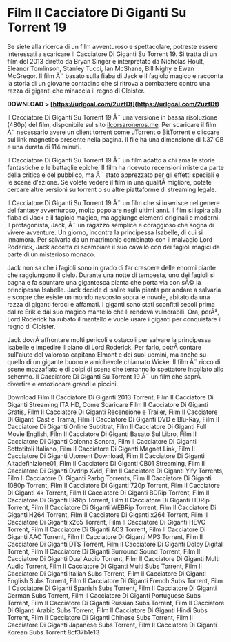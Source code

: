 
 
# Film Il Cacciatore Di Giganti Su Torrent 19
 
Se siete alla ricerca di un film avventuroso e spettacolare, potreste essere interessati a scaricare Il Cacciatore Di Giganti Su Torrent 19. Si tratta di un film del 2013 diretto da Bryan Singer e interpretato da Nicholas Hoult, Eleanor Tomlinson, Stanley Tucci, Ian McShane, Bill Nighy e Ewan McGregor. Il film Ã¨ basato sulla fiaba di Jack e il fagiolo magico e racconta la storia di un giovane contadino che si ritrova a combattere contro una razza di giganti che minaccia il regno di Cloister.
 
**DOWNLOAD > [https://urlgoal.com/2uzfDt](https://urlgoal.com/2uzfDt)**


 
Il Cacciatore Di Giganti Su Torrent 19 Ã¨ una versione in bassa risoluzione (480p) del film, disponibile sul sito [ilcorsaroneros.me](https://www.ilcorsaroneros.me/tor/88079/Il_cacciatore_di_giganti_480p__italianspace_net_). Per scaricare il film Ã¨ necessario avere un client torrent come uTorrent o BitTorrent e cliccare sul link magnetico presente nella pagina. Il file ha una dimensione di 1.37 GB e una durata di 114 minuti.
 
Il Cacciatore Di Giganti Su Torrent 19 Ã¨ un film adatto a chi ama le storie fantastiche e le battaglie epiche. Il film ha ricevuto recensioni miste da parte della critica e del pubblico, ma Ã¨ stato apprezzato per gli effetti speciali e le scene d'azione. Se volete vedere il film in una qualitÃ  migliore, potete cercare altre versioni su torrent o su altre piattaforme di streaming legale.

Il Cacciatore Di Giganti Su Torrent 19 Ã¨ un film che si inserisce nel genere del fantasy avventuroso, molto popolare negli ultimi anni. Il film si ispira alla fiaba di Jack e il fagiolo magico, ma aggiunge elementi originali e moderni. Il protagonista, Jack, Ã¨ un ragazzo semplice e coraggioso che sogna di vivere avventure. Un giorno, incontra la principessa Isabelle, di cui si innamora. Per salvarla da un matrimonio combinato con il malvagio Lord Roderick, Jack accetta di scambiare il suo cavallo con dei fagioli magici da parte di un misterioso monaco.
 
Jack non sa che i fagioli sono in grado di far crescere delle enormi piante che raggiungono il cielo. Durante una notte di tempesta, uno dei fagioli si bagna e fa spuntare una gigantesca pianta che porta via con sÃ© la principessa Isabelle. Jack decide di salire sulla pianta per andare a salvarla e scopre che esiste un mondo nascosto sopra le nuvole, abitato da una razza di giganti feroci e affamati. I giganti sono stati sconfitti secoli prima dal re Erik e dal suo magico mantello che li rendeva vulnerabili. Ora, perÃ², Lord Roderick ha rubato il mantello e vuole usare i giganti per conquistare il regno di Cloister.
 
Jack dovrÃ  affrontare molti pericoli e ostacoli per salvare la principessa Isabelle e impedire il piano di Lord Roderick. Per farlo, potrÃ  contare sull'aiuto del valoroso capitano Elmont e dei suoi uomini, ma anche su quello di un gigante buono e amichevole chiamato Wicke. Il film Ã¨ ricco di scene mozzafiato e di colpi di scena che terranno lo spettatore incollato allo schermo. Il Cacciatore Di Giganti Su Torrent 19 Ã¨ un film che saprÃ  divertire e emozionare grandi e piccini.
 
Download Film Il Cacciatore Di Giganti 2013 Torrent,  Film Il Cacciatore Di Giganti Streaming ITA HD,  Come Scaricare Film Il Cacciatore Di Giganti Gratis,  Film Il Cacciatore Di Giganti Recensione e Trailer,  Film Il Cacciatore Di Giganti Cast e Trama,  Film Il Cacciatore Di Giganti DVD e Blu-Ray,  Film Il Cacciatore Di Giganti Online Subtitrat,  Film Il Cacciatore Di Giganti Full Movie English,  Film Il Cacciatore Di Giganti Basato Sul Libro,  Film Il Cacciatore Di Giganti Colonna Sonora,  Film Il Cacciatore Di Giganti Sottotitoli Italiano,  Film Il Cacciatore Di Giganti Magnet Link,  Film Il Cacciatore Di Giganti Utorrent Download,  Film Il Cacciatore Di Giganti Altadefinizione01,  Film Il Cacciatore Di Giganti CB01 Streaming,  Film Il Cacciatore Di Giganti Dvdrip Xvid,  Film Il Cacciatore Di Giganti Yify Torrents,  Film Il Cacciatore Di Giganti Rarbg Torrents,  Film Il Cacciatore Di Giganti 1080p Torrent,  Film Il Cacciatore Di Giganti 720p Torrent,  Film Il Cacciatore Di Giganti 4k Torrent,  Film Il Cacciatore Di Giganti BDRip Torrent,  Film Il Cacciatore Di Giganti BRRip Torrent,  Film Il Cacciatore Di Giganti HDRip Torrent,  Film Il Cacciatore Di Giganti WEBRip Torrent,  Film Il Cacciatore Di Giganti H264 Torrent,  Film Il Cacciatore Di Giganti x264 Torrent,  Film Il Cacciatore Di Giganti x265 Torrent,  Film Il Cacciatore Di Giganti HEVC Torrent,  Film Il Cacciatore Di Giganti AC3 Torrent,  Film Il Cacciatore Di Giganti AAC Torrent,  Film Il Cacciatore Di Giganti MP3 Torrent,  Film Il Cacciatore Di Giganti DTS Torrent,  Film Il Cacciatore Di Giganti Dolby Digital Torrent,  Film Il Cacciatore Di Giganti Surround Sound Torrent,  Film Il Cacciatore Di Giganti Dual Audio Torrent,  Film Il Cacciatore Di Giganti Multi Audio Torrent,  Film Il Cacciatore Di Giganti Multi Subs Torrent,  Film Il Cacciatore Di Giganti Italian Subs Torrent,  Film Il Cacciatore Di Giganti English Subs Torrent,  Film Il Cacciatore Di Giganti French Subs Torrent,  Film Il Cacciatore Di Giganti Spanish Subs Torrent,  Film Il Cacciatore Di Giganti German Subs Torrent,  Film Il Cacciatore Di Giganti Portuguese Subs Torrent,  Film Il Cacciatore Di Giganti Russian Subs Torrent,  Film Il Cacciatore Di Giganti Arabic Subs Torrent,  Film Il Cacciatore Di Giganti Hindi Subs Torrent,  Film Il Cacciatore Di Giganti Chinese Subs Torrent,  Film Il Cacciatore Di Giganti Japanese Subs Torrent,  Film Il Cacciatore Di Giganti Korean Subs Torrent
 8cf37b1e13
 
